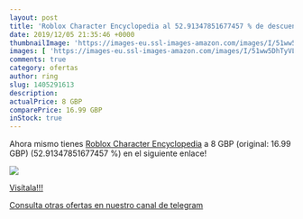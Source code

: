 ```yaml
---
layout: post
title: 'Roblox Character Encyclopedia al 52.91347851677457 % de descuento'
date: 2019/12/05 21:35:46 +0000
thumbnailImage: 'https://images-eu.ssl-images-amazon.com/images/I/51ww5DhTyVL._SL200_.jpg'
images: [ 'https://images-eu.ssl-images-amazon.com/images/I/51ww5DhTyVL._SL200_.jpg' ]
comments: true
category: ofertas
author: ring
slug: 1405291613
description:
actualPrice: 8 GBP
comparePrice: 16.99 GBP
inStock: true
---
```


Ahora mismo tienes [Roblox Character Encyclopedia](https://www.amazon.com/dp/1405291613/?tag=redken08-20) a 8 GBP (original: 16.99 GBP) (52.91347851677457 %) en el siguiente enlace!

[![](https://images-eu.ssl-images-amazon.com/images/I/51ww5DhTyVL._SL200_.jpg)](https://www.amazon.com/dp/1405291613/?tag=redken08-20)

[Visítala!!!](https://www.amazon.com/dp/1405291613/?tag=redken08-20)

[Consulta otras ofertas en nuestro canal de telegram](https://t.me/s/ofertas25)
